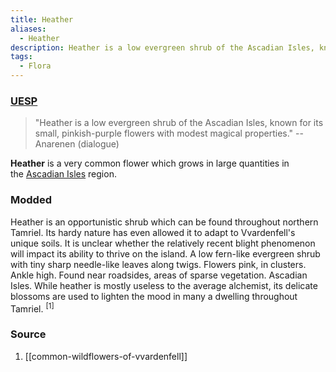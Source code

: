 ```yaml
---
title: Heather
aliases:
  - Heather
description: Heather is a low evergreen shrub of the Ascadian Isles, known for its small, pinkish-purple flowers.
tags:
  - Flora
---
```

### [UESP](https://en.uesp.net/wiki/Morrowind:Heather)
> "Heather is a low evergreen shrub of the Ascadian Isles, known for its small, pinkish-purple flowers with modest magical properties."
> -- Anarenen (dialogue)

**Heather** is a very common flower which grows in large quantities in the [Ascadian Isles](https://en.uesp.net/wiki/Morrowind:Ascadian_Isles "Morrowind:Ascadian Isles") region.
### Modded
Heather is an opportunistic shrub which can be found throughout northern Tamriel. Its hardy nature has even allowed it to adapt to Vvardenfell's unique soils. It is unclear whether the relatively recent blight phenomenon will impact its ability to thrive on the island. A low fern-like evergreen shrub with tiny sharp needle-like leaves along twigs. Flowers pink, in clusters. Ankle high. Found near roadsides, areas of sparse vegetation. Ascadian Isles. While heather is mostly useless to the average alchemist, its delicate blossoms are used to lighten the mood in many a dwelling throughout Tamriel. <sup>[1]</sup>
### Source
1. [[common-wildflowers-of-vvardenfell]]